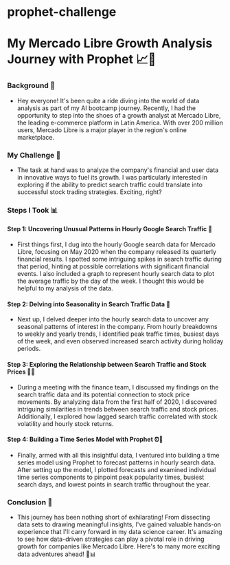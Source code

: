 # prophet-challenge
# My Mercado Libre Growth Analysis Journey with Prophet 📈🚀

### Background 🌟

* Hey everyone! It's been quite a ride diving into the world of data analysis as part of my AI bootcamp journey. Recently, I had the opportunity to step into the shoes of a growth analyst at Mercado Libre, the leading e-commerce platform in Latin America. With over 200 million users, Mercado Libre is a major player in the region's online marketplace.

### My Challenge 🎯

* The task at hand was to analyze the company's financial and user data in innovative ways to fuel its growth. I was particularly interested in exploring if the ability to predict search traffic could translate into successful stock trading strategies. Exciting, right?

### Steps I Took 📊

#### Step 1: Uncovering Unusual Patterns in Hourly Google Search Traffic 🧐

* First things first, I dug into the hourly Google search data for Mercado Libre, focusing on May 2020 when the company released its quarterly financial results. I spotted some intriguing spikes in search traffic during that period, hinting at possible correlations with significant financial events. I also included a graph to represent hourly search data to plot the average traffic by the day of the week. I thought this would be helpful to my analysis of the data. 

#### Step 2: Delving into Seasonality in Search Traffic Data 📅

* Next up, I delved deeper into the hourly search data to uncover any seasonal patterns of interest in the company. From hourly breakdowns to weekly and yearly trends, I identified peak traffic times, busiest days of the week, and even observed increased search activity during holiday periods.

#### Step 3: Exploring the Relationship between Search Traffic and Stock Prices 💼💡

* During a meeting with the finance team, I discussed my findings on the search traffic data and its potential connection to stock price movements. By analyzing data from the first half of 2020, I discovered intriguing similarities in trends between search traffic and stock prices. Additionally, I explored how lagged search traffic correlated with stock volatility and hourly stock returns.

#### Step 4: Building a Time Series Model with Prophet ⏰🔮

* Finally, armed with all this insightful data, I ventured into building a time series model using Prophet to forecast patterns in hourly search data. After setting up the model, I plotted forecasts and examined individual time series components to pinpoint peak popularity times, busiest search days, and lowest points in search traffic throughout the year.

### Conclusion 🌟

* This journey has been nothing short of exhilarating! From dissecting data sets to drawing meaningful insights, I've gained valuable hands-on experience that I'll carry forward in my data science career. It's amazing to see how data-driven strategies can play a pivotal role in driving growth for companies like Mercado Libre. Here's to many more exciting data adventures ahead! 🚀📊
